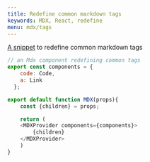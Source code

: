 ```yaml
---
title: Redefine common markdown tags
keywords: MDX, React, redefine
menu: mdx/tags
---
```



[A snippet](/snippets/main/mdx-redefine/ "MDX, redefine markdown tags") to redefine common markdown tags
```javascript
// an Mdx component redefining common tags
export const components = {
    code: Code,
    a: Link
  };

export default function MDX(props){
    const {children} = props;

    return (
    <MDXProvider components={components}>
        {children}
    </MDXProvider>
    )
}
```